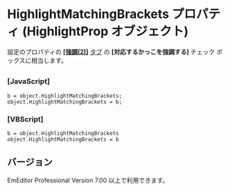 # HighlightMatchingBrackets プロパティ (HighlightProp オブジェクト)

設定のプロパティの **[\[強調(2)\]](../../dlg/properties/highlight2/index)** [タブ](../../dlg/properties/highlight2/index) の **\[対応するかっこを強調する\]** チェック ボックスに相当します。

## 

### \[JavaScript\]

```
b = object.HighlightMatchingBrackets;
object.HighlightMatchingBrackets = b;
```

### \[VBScript\]

```
b = object.HighlightMatchingBrackets
object.HighlightMatchingBrackets = b
```

## バージョン

EmEditor Professional Version 7.00 以上で利用できます。
